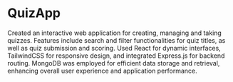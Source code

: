 # QuizApp
 
Created an interactive web application for creating, managing and taking quizzes. Features include search and filter functionalities for quiz titles, as well as quiz submission and scoring. Used React for dynamic interfaces, TailwindCSS for responsive design, and integrated Express.js for backend routing. MongoDB was employed for efficient data storage and retrieval, enhancing overall user experience and application performance.
